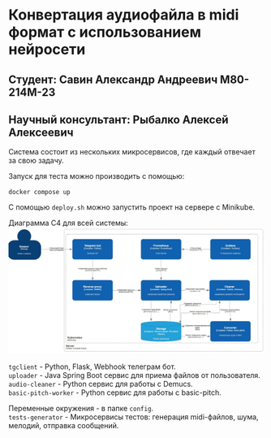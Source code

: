 
# Конвертация аудиофайла в midi формат с использованием нейросети
## Студент: Савин Александр Андреевич М80-214М-23
## Научный консультант: Рыбалко Алексей Алексеевич

Система состоит из нескольких микросервисов, где каждый отвечает за свою задачу.

Запуск для теста можно производить с помощью: 
```
docker compose up
```
С помощью `deploy.sh` можно запустить проект на сервере с Minikube.

Диаграмма C4 для всей системы:
![c4_diploma](https://github.com/Brinckley/Masters_Diploma/blob/main/images/c4_diploma.jpg)

`tgclient` - Python, Flask, Webhook телеграм бот.  
`uploader` - Java Spring Boot сервис для приема файлов от пользователя.  
`audio-cleaner` - Python сервис для работы с Demucs.  
`basic-pitch-worker` - Python сервис для работы с basic-pitch.  

Переменные окружения - в папке `config`.  
`tests-generator` - Микросервисы тестов: генерация midi-файлов, шума, мелодий, отправка сообщений. 


